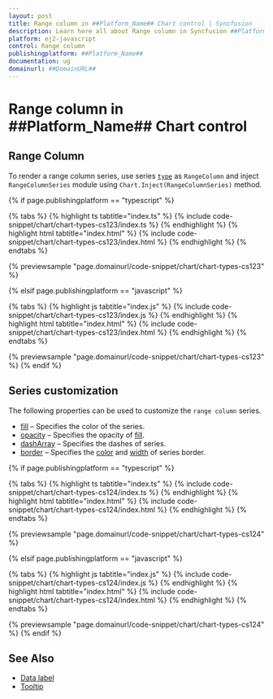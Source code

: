 ```yaml
---
layout: post
title: Range column in ##Platform_Name## Chart control | Syncfusion
description: Learn here all about Range column in Syncfusion ##Platform_Name## Chart control of Syncfusion Essential JS 2 and more.
platform: ej2-javascript
control: Range column 
publishingplatform: ##Platform_Name##
documentation: ug
domainurl: ##DomainURL##
---
```

# Range column in ##Platform_Name## Chart control

## Range Column

To render a range column series, use series [`type`](../../api/chart/seriesModel/#type-string) as `RangeColumn` and inject `RangeColumnSeries` module using `Chart.Inject(RangeColumnSeries)` method.

{% if page.publishingplatform == "typescript" %}

 {% tabs %}
{% highlight ts tabtitle="index.ts" %}
{% include code-snippet/chart/chart-types-cs123/index.ts %}
{% endhighlight %}
{% highlight html tabtitle="index.html" %}
{% include code-snippet/chart/chart-types-cs123/index.html %}
{% endhighlight %}
{% endtabs %}
        
{% previewsample "page.domainurl/code-snippet/chart/chart-types-cs123" %}

{% elsif page.publishingplatform == "javascript" %}

{% tabs %}
{% highlight js tabtitle="index.js" %}
{% include code-snippet/chart/chart-types-cs123/index.js %}
{% endhighlight %}
{% highlight html tabtitle="index.html" %}
{% include code-snippet/chart/chart-types-cs123/index.html %}
{% endhighlight %}
{% endtabs %}

{% previewsample "page.domainurl/code-snippet/chart/chart-types-cs123" %}
{% endif %}

## Series customization

The following properties can be used to customize the `range column` series.

* [fill](../../api/chart/seriesModel/#fill) – Specifies the color of the series.
* [opacity](../../api/chart/seriesModel/#opacity) – Specifies the opacity of [fill](../../api/chart/seriesModel/#fill).
* [dashArray](../../api/chart/seriesModel/#dasharray) – Specifies the dashes of series.
* [border](../../api/chart/borderModel/#properties) – Specifies the [color](../../api/chart/borderModel/#color) and [width](../../api/chart/borderModel/#width) of series border.

{% if page.publishingplatform == "typescript" %}

 {% tabs %}
{% highlight ts tabtitle="index.ts" %}
{% include code-snippet/chart/chart-types-cs124/index.ts %}
{% endhighlight %}
{% highlight html tabtitle="index.html" %}
{% include code-snippet/chart/chart-types-cs124/index.html %}
{% endhighlight %}
{% endtabs %}
        
{% previewsample "page.domainurl/code-snippet/chart/chart-types-cs124" %}

{% elsif page.publishingplatform == "javascript" %}

{% tabs %}
{% highlight js tabtitle="index.js" %}
{% include code-snippet/chart/chart-types-cs124/index.js %}
{% endhighlight %}
{% highlight html tabtitle="index.html" %}
{% include code-snippet/chart/chart-types-cs124/index.html %}
{% endhighlight %}
{% endtabs %}

{% previewsample "page.domainurl/code-snippet/chart/chart-types-cs124" %}
{% endif %}

## See Also

* [Data label](../data-labels/)
* [Tooltip](../tool-tip/)
